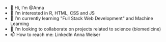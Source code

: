 - 👋 Hi, I’m @Anna
- 👀 I’m interested in R, HTML, CSS and JS
- 🌱 I’m currently learning "Full Stack Web Development" and Machine Learning
- 💞️ I’m looking to collaborate on projects related to science (biomedicine)
- 📫 How to reach me: LinkedIn Anna Weiser

<!---
Sequon/Sequon is a ✨ special ✨ repository because its `README.md` (this file) appears on your GitHub profile.
You can click the Preview link to take a look at your changes.
--->
